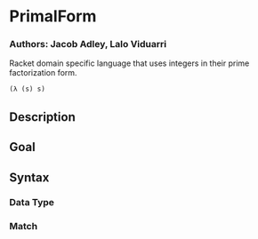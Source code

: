 # PrimalForm
### Authors: Jacob Adley, Lalo Viduarri

Racket domain specific language that uses integers in their prime factorization form.

```scheme
(λ (s) s)
```

## Description

## Goal

## Syntax

### Data Type

### Match
